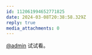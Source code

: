 ```yaml
---
id: 112061994652771825
date: 2024-03-08T20:38:58.329Z
reply: true
media_attachments: 0
---
```


[@admin](https://scg.owu.one/@admin) 试试看。

